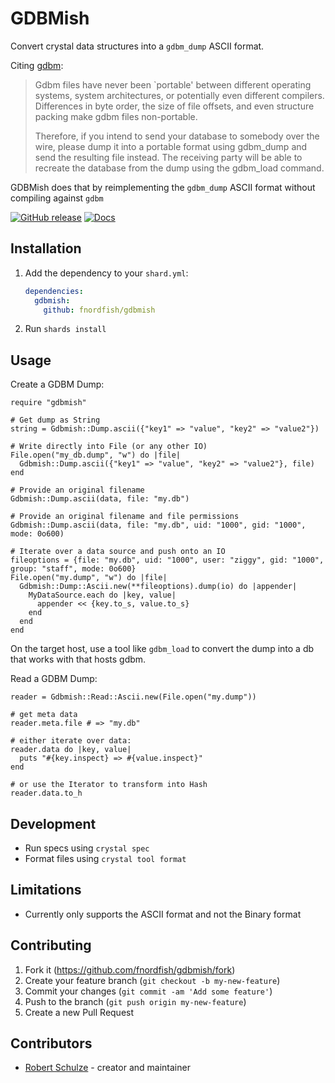 # GDBMish

Convert crystal data structures into a `gdbm_dump` ASCII format.

Citing [gdbm](https://git.gnu.org.ua/gdbm.git/tree/NOTE-WARNING):
> Gdbm files have never been `portable' between different operating systems,
> system architectures, or potentially even different compilers.  Differences
> in byte order, the size of file offsets, and even structure packing make
> gdbm files non-portable.
> 
> Therefore, if you intend to send your database to somebody over the wire,
> please dump it into a portable format using gdbm_dump and send the resulting
> file instead. The receiving party will be able to recreate the database from
> the dump using the gdbm_load command.

GDBMish does that by reimplementing the `gdbm_dump` ASCII format without compiling against `gdbm`

[![GitHub release](https://img.shields.io/github/release/fnordfish/gdbmish.svg)](https://github.com/fnordfish/gdbmish/releases)
[![Docs](https://img.shields.io/badge/docs-available-brightgreen.svg)](https://fnordfish.github.io/gdbmish/)

## Installation

1. Add the dependency to your `shard.yml`:

   ```yaml
   dependencies:
     gdbmish:
       github: fnordfish/gdbmish
   ```

2. Run `shards install`

## Usage

Create a GDBM Dump:

```crystal
require "gdbmish"

# Get dump as String
string = Gdbmish::Dump.ascii({"key1" => "value", "key2" => "value2"})

# Write directly into File (or any other IO)
File.open("my_db.dump", "w") do |file|
  Gdbmish::Dump.ascii({"key1" => "value", "key2" => "value2"}, file)
end

# Provide an original filename
Gdbmish::Dump.ascii(data, file: "my.db")

# Provide an original filename and file permissions
Gdbmish::Dump.ascii(data, file: "my.db", uid: "1000", gid: "1000", mode: 0o600)

# Iterate over a data source and push onto an IO
fileoptions = {file: "my.db", uid: "1000", user: "ziggy", gid: "1000", group: "staff", mode: 0o600}
File.open("my.dump", "w") do |file|
  Gdbmish::Dump::Ascii.new(**fileoptions).dump(io) do |appender|
    MyDataSource.each do |key, value|
      appender << {key.to_s, value.to_s}
    end
  end
end
```

On the target host, use a tool like `gdbm_load` to convert the dump into a db that works with that hosts gdbm.

Read a GDBM Dump:

```crystal
reader = Gdbmish::Read::Ascii.new(File.open("my.dump"))

# get meta data
reader.meta.file # => "my.db"

# either iterate over data:
reader.data do |key, value|
  puts "#{key.inspect} => #{value.inspect}"
end

# or use the Iterator to transform into Hash
reader.data.to_h
```

## Development

* Run specs using `crystal spec`
* Format files using `crystal tool format`

## Limitations

* Currently only supports the ASCII format and not the Binary format

## Contributing

1. Fork it (<https://github.com/fnordfish/gdbmish/fork>)
2. Create your feature branch (`git checkout -b my-new-feature`)
3. Commit your changes (`git commit -am 'Add some feature'`)
4. Push to the branch (`git push origin my-new-feature`)
5. Create a new Pull Request

## Contributors

- [Robert Schulze](https://github.com/fnordfish) - creator and maintainer
